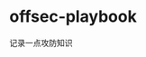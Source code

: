 


































































































































































# offsec-playbook
记录一点攻防知识
